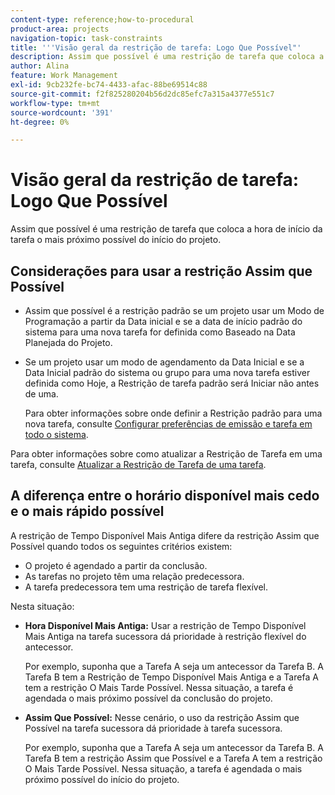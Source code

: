 ```yaml
---
content-type: reference;how-to-procedural
product-area: projects
navigation-topic: task-constraints
title: '''Visão geral da restrição de tarefa: Logo Que Possível"'
description: Assim que possível é uma restrição de tarefa que coloca a hora de início da tarefa o mais próximo possível do início do projeto.
author: Alina
feature: Work Management
exl-id: 9cb232fe-bc74-4433-afac-88be69514c88
source-git-commit: f2f825280204b56d2dc85efc7a315a4377e551c7
workflow-type: tm+mt
source-wordcount: '391'
ht-degree: 0%

---
```


# Visão geral da restrição de tarefa: Logo Que Possível

Assim que possível é uma restrição de tarefa que coloca a hora de início da tarefa o mais próximo possível do início do projeto.

## Considerações para usar a restrição Assim que Possível

* Assim que possível é a restrição padrão se um projeto usar um Modo de Programação a partir da Data inicial e se a data de início padrão do sistema para uma nova tarefa for definida como Baseado na Data Planejada do Projeto.

* Se um projeto usar um modo de agendamento da Data Inicial e se a Data Inicial padrão do sistema ou grupo para uma nova tarefa estiver definida como Hoje, a Restrição de tarefa padrão será Iniciar não antes de uma.

   Para obter informações sobre onde definir a Restrição padrão para uma nova tarefa, consulte [Configurar preferências de emissão e tarefa em todo o sistema](../../../administration-and-setup/set-up-workfront/configure-system-defaults/set-task-issue-preferences.md).

Para obter informações sobre como atualizar a Restrição de Tarefa em uma tarefa, consulte [Atualizar a Restrição de Tarefa de uma tarefa](../../../manage-work/tasks/task-constraints/update-task-constraint-of-task.md).

<!--
<div data-mc-conditions="QuicksilverOrClassic.Draft mode">
<p>(NOTE: replaced with new article linked above) </p>
<p>To update the Task Constraint to As Soon As Possible: </p>
<ol>
<li value="1">Go to a task whose Task Constraint you want to update.</li>
<li value="2"> <p data-mc-conditions="QuicksilverOrClassic.Quicksilver">Click the <strong>More</strong> icon <img src="assets/qs-more-icon-on-an-object.png"> next to the task name, then click <strong>Edit</strong>.</p> </li>
<li value="3"> <p>In the <strong>Overview</strong> section, expand the <strong>Task Constraint</strong> drop-down menu.</p> </li>
<li value="4"> <p>Select <strong>As Soon As Possible</strong>.</p> </li>
<li value="5">Click <strong>Save Changes</strong>. </li>
</ol>
</div>
-->

## A diferença entre o horário disponível mais cedo e o mais rápido possível

<!--
<p data-mc-conditions="QuicksilverOrClassic.Draft mode">(NOTE: [! This section is duplicated in "Earliest Available Time"])&nbsp;</p>
-->

A restrição de Tempo Disponível Mais Antiga difere da restrição Assim que Possível quando todos os seguintes critérios existem:

* O projeto é agendado a partir da conclusão.
* As tarefas no projeto têm uma relação predecessora.
* A tarefa predecessora tem uma restrição de tarefa flexível.

Nesta situação:

* **Hora Disponível Mais Antiga:** Usar a restrição de Tempo Disponível Mais Antiga na tarefa sucessora dá prioridade à restrição flexível do antecessor.

   Por exemplo, suponha que a Tarefa A seja um antecessor da Tarefa B. A Tarefa B tem a Restrição de Tempo Disponível Mais Antiga e a Tarefa A tem a restrição O Mais Tarde Possível. Nessa situação, a tarefa é agendada o mais próximo possível da conclusão do projeto.

* **Assim Que Possível:** Nesse cenário, o uso da restrição Assim que Possível na tarefa sucessora dá prioridade à tarefa sucessora.

   Por exemplo, suponha que a Tarefa A seja um antecessor da Tarefa B. A Tarefa B tem a restrição Assim que Possível e a Tarefa A tem a restrição O Mais Tarde Possível. Nessa situação, a tarefa é agendada o mais próximo possível do início do projeto.
